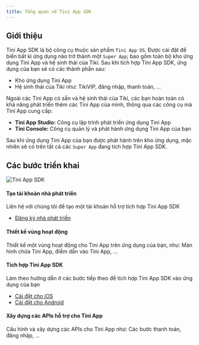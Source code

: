 ```yaml
---
title: Tổng quan về Tini App SDK
---
```


<!-- <img src="/img/TiniApp_Development_to_End_users_diagram.png" width="700px" alt="Tini App SDK"/> -->

## Giới thiệu

Tini App SDK là bộ công cụ thuộc sản phẩm `Tini App OS`. Được cài đặt để biến bất kì ứng dụng nào trở thành một `Super App`; bao gồm toàn bộ kho ứng dụng Tini App và hệ sinh thái của Tiki. Sau khi tích hợp Tini App SDK, ứng dụng của bạn sẽ có các thành phần sau:

- Kho ứng dụng Tini App
- Hệ sinh thái của Tiki như: TikiVIP, đăng nhập, thanh toán, ...

Ngoài các Tini App có sẵn và hệ sinh thái của Tiki, các bạn hoàn toàn có khả năng phát triển thêm các Tini App của mình, thông qua các công cụ mà Tini App cung cấp:

- **Tini App Studio:** Công cụ lập trình phát triển ứng dụng Tini App
- **Tini Console:** Công cụ quản lý và phát hành ứng dụng Tini App của bạn

Sau khi ứng dụng Tini App của bạn được phát hành trên kho ứng dụng, mặc nhiên sẽ có trên tất cả các `Super App` đang tích hợp Tini App SDK.

## Các bước triển khai

<img src="/img/sdk/tini-app-sdk-step.jpg"  alt="Tini App SDK"/>

#### Tạo tài khoản nhà phát triển

Liên hệ với chúng tôi để tạo một tài khoản hỗ trợ tích hợp Tini App SDK

- [Đăng ký nhà phát triển](/docs/introduce/register)

#### Thiết kế vùng hoạt động

Thiết kế một vùng hoạt động cho Tini App trên ứng dụng của bạn, như: Màn hình chứa Tini App, điểm dẫn vào Tini App, ...

#### Tích hợp Tini App SDK

Làm theo hướng dẫn ở các bước tiếp theo để tích hợp Tini App SDK vào ứng dụng của bạn

- [Cài đặt cho iOS](/docs/sdk/setup-for-ios)
- [Cài đặt cho Android](/docs/sdk/setup-for-android)

#### Xây dựng các APIs hỗ trợ cho Tini App

Cấu hình và xây dựng các APIs cho Tini App như: Các bước thanh toán, đăng nhập, ...
